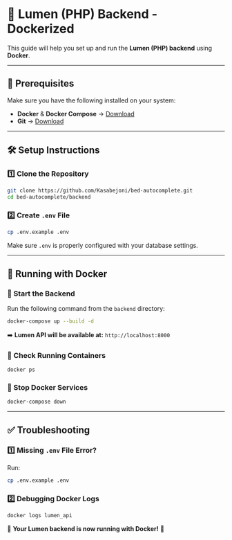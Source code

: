 # 🚀 Lumen (PHP) Backend - Dockerized

This guide will help you set up and run the **Lumen (PHP) backend** using **Docker**.

---

## 📌 Prerequisites
Make sure you have the following installed on your system:
- **Docker** & **Docker Compose** → [Download](https://www.docker.com/get-started)
- **Git** → [Download](https://git-scm.com/downloads)

---

## 🛠️ Setup Instructions

### **1️⃣ Clone the Repository**
```sh
git clone https://github.com/Kasabejoni/bed-autocomplete.git
cd bed-autocomplete/backend
```

### **2️⃣ Create `.env` File**
```sh
cp .env.example .env
```
Make sure `.env` is properly configured with your database settings.

---

## 🐳 Running with Docker

### **🔹 Start the Backend**
Run the following command from the `backend` directory:
```sh
docker-compose up --build -d
```
➡️ **Lumen API will be available at:** `http://localhost:8000`

### **🔹 Check Running Containers**
```sh
docker ps
```

### **🔹 Stop Docker Services**
```sh
docker-compose down
```

---

## ✅ Troubleshooting
### **1️⃣ Missing `.env` File Error?**
Run:
```sh
cp .env.example .env
```

### **2️⃣ Debugging Docker Logs**
```sh
docker logs lumen_api
```

🚀 **Your Lumen backend is now running with Docker!** 🎉
